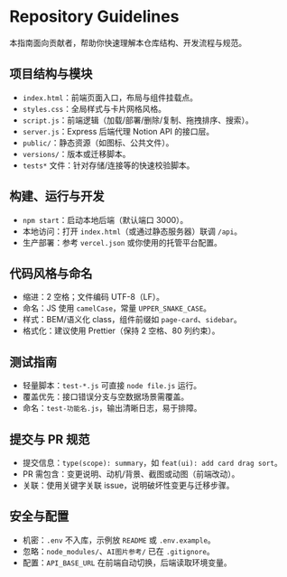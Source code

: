 # Repository Guidelines

本指南面向贡献者，帮助你快速理解本仓库结构、开发流程与规范。

## 项目结构与模块
- `index.html`：前端页面入口，布局与组件挂载点。
- `styles.css`：全局样式与卡片网格风格。
- `script.js`：前端逻辑（加载/部署/删除/复制、拖拽排序、搜索）。
- `server.js`：Express 后端代理 Notion API 的接口层。
- `public/`：静态资源（如图标、公共文件）。
- `versions/`：版本或迁移脚本。
- `tests*` 文件：针对存储/连接等的快速校验脚本。

## 构建、运行与开发
- `npm start`：启动本地后端（默认端口 3000）。
- 本地访问：打开 `index.html`（或通过静态服务器）联调 `/api`。
- 生产部署：参考 `vercel.json` 或你使用的托管平台配置。

## 代码风格与命名
- 缩进：2 空格；文件编码 UTF-8（LF）。
- 命名：JS 使用 `camelCase`，常量 `UPPER_SNAKE_CASE`。
- 样式：BEM/语义化 class，组件前缀如 `page-card`、`sidebar`。
- 格式化：建议使用 Prettier（保持 2 空格、80 列约束）。

## 测试指南
- 轻量脚本：`test-*.js` 可直接 `node file.js` 运行。
- 覆盖优先：接口错误分支与空数据场景需覆盖。
- 命名：`test-功能名.js`，输出清晰日志，易于排障。

## 提交与 PR 规范
- 提交信息：`type(scope): summary`，如 `feat(ui): add card drag sort`。
- PR 需包含：变更说明、动机/背景、截图或动图（前端改动）。
- 关联：使用关键字关联 issue，说明破坏性变更与迁移步骤。

## 安全与配置
- 机密：`.env` 不入库，示例放 `README` 或 `.env.example`。
- 忽略：`node_modules/`、`AI图片参考/` 已在 `.gitignore`。
- 配置：`API_BASE_URL` 在前端自动切换，后端读取环境变量。

